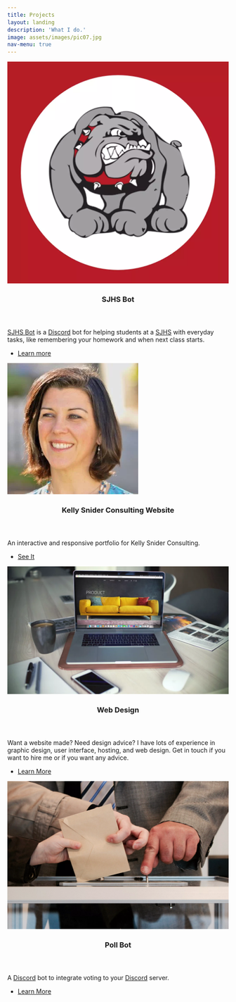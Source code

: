 ```yaml
---
title: Projects
layout: landing
description: 'What I do.'
image: assets/images/pic07.jpg
nav-menu: true
---
```

<!-- Main -->
<div id="main">

<!-- One -->
<section id="one" class="spotlights">
		<section>
			<a href="https://sjhsbot.js.org/" class="image">
			<img src="assets/images/sjhs.webp" alt="SJHS Bot logo" data-position="center center" />
		</a>
			<div class="content">
				<div class="inner">
					<header class="major">
						<h3>SJHS Bot</h3>
					</header>
					<p><a href="https://sjhsbot.js.org/">SJHS Bot</a> is a <a href="discordapp.com"> Discord</a> bot for helping students at
						a <a href="sjusd.org/san-jose-high">SJHS</a> with everyday tasks, like remembering your homework and when next class
						starts.</p>
					<ul class="actions">
						<li><a href="https://sjhsbot.js.org/" class="button">Learn more</a></li>
					</ul>
				</div>
			</div>
		</section>
		<section>
			<a href="pizzafox.github.io/kscsite" class="image">
			<img src="assets/images/ksface.webp" alt="" data-position="top center" />
		</a>
			<div class="content">
				<div class="inner">
					<header class="major">
						<h3>Kelly Snider Consulting Website</h3>
					</header>
					<p>An interactive and responsive portfolio for Kelly Snider Consulting.</p>
					<ul class="actions">
						<li><a href="pizzafox.github.io/kscsite" class="button">See It</a></li>
					</ul>
				</div>
			</div>
		</section>
		<section>
			<a href="webdesign" class="image">
			<img src="assets/images/webdesign.webp" alt="" data-position="25% 25%" />
		</a>
			<div class="content">
				<div class="inner">
					<header class="major">
						<h3>Web Design</h3>
					</header>
					<p>Want a website made? Need design advice? I have lots of experience in graphic design, user interface, hosting, and web
						design. Get in touch if you want to hire me or if you want any advice.</p>
					<ul class="actions">
						<li><a href="webdesign" class="button">Learn More</a></li>
					</ul>
				</div>
			</div>
		</section>
	</section>
	<section>
		<a href="https://github.com/PizzaFox/pollbotdiscord" class="image">
			<img src="assets/images/vote.webp" alt="" data-position="25% 25%" data-position="top center"/>
		</a>
		<div class="content">
			<div class="inner">
				<header class="major">
					<h3>Poll Bot</h3>
				</header>
				<p>A <a href="discordapp.com">Discord</a> bot to integrate voting to your <a href="discordapp.com">Discord</a> server.</p>
				<ul class="actions">
					<li><a href="https://github.com/PizzaFox/pollbotdiscord" class="button">Learn More</a></li>
				</ul>
			</div>
		</div>
	</section>
</section>
</div>